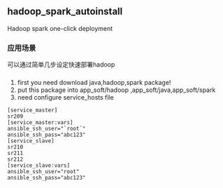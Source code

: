 ## hadoop_spark_autoinstall
 Hadoop spark one-click deployment
### 应用场景
可以通过简单几步设定快速部署hadoop
### 
1. first you need download java,hadoop,spark package!
2. put this package into app_soft/hadoop ,app_soft/java,app_soft/spark
3. need configure service_hosts file
```
[service_master]
sr209
[service_master:vars]
ansible_ssh_user="`root`"
ansible_ssh_pass="abc123"
[service_slave]
sr210
sr211
sr212
[service_slave:vars]
ansible_ssh_user="root"
ansible_ssh_pass="abc123"

```


